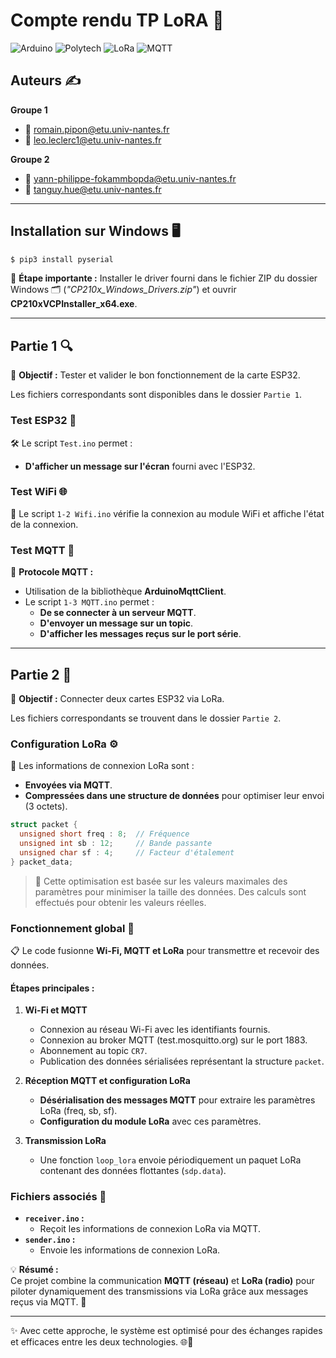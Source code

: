 # Compte rendu TP LoRA 📡  

![Arduino](https://img.shields.io/badge/Arduino-00979D?style=for-the-badge&logo=Arduino&logoColor=white)
![Polytech](https://img.shields.io/badge/Polytech-0078D7?style=for-the-badge&logo=Polytech&logoColor=white)
![LoRa](https://img.shields.io/badge/LoRa-00BFFF?style=for-the-badge&logo=LoRa&logoColor=white)
![MQTT](https://img.shields.io/badge/MQTT-660066?style=for-the-badge&logo=MQTT&logoColor=white)

## Auteurs ✍️  

**Groupe 1**  
- 📧 [romain.pipon@etu.univ-nantes.fr](mailto:romain.pipon@etu.univ-nantes.fr)  
- 📧 [leo.leclerc1@etu.univ-nantes.fr](mailto:leo.leclerc1@etu.univ-nantes.fr)  

**Groupe 2**  
- 📧 [yann-philippe-fokammbopda@etu.univ-nantes.fr](mailto:yann-philippe.fokam-mbopda@etu.univ-nantes.fr)  
- 📧 [tanguy.hue@etu.univ-nantes.fr](mailto:tanguy.hue@etu.univ-nantes.fr)  

---

## Installation sur Windows 🖥️  

```bash
$ pip3 install pyserial
```  

🔧 **Étape importante :** Installer le driver fourni dans le fichier ZIP du dossier Windows 🗂️ (*"CP210x_Windows_Drivers.zip"*) et ouvrir **CP210xVCPInstaller_x64.exe**.  

---

## Partie 1 🔍  

🚀 **Objectif :** Tester et valider le bon fonctionnement de la carte ESP32.  

Les fichiers correspondants sont disponibles dans le dossier `Partie 1`.  

### Test ESP32 🔧  

🛠️ Le script `Test.ino` permet :  
- **D'afficher un message sur l'écran** fourni avec l'ESP32.  

### Test WiFi 🌐  

📶 Le script `1-2 Wifi.ino` vérifie la connexion au module WiFi et affiche l'état de la connexion.  

### Test MQTT 📨  

🔗 **Protocole MQTT :**  
- Utilisation de la bibliothèque **ArduinoMqttClient**.  
- Le script `1-3 MQTT.ino` permet :  
  - **De se connecter à un serveur MQTT**.  
  - **D'envoyer un message sur un topic**.  
  - **D'afficher les messages reçus sur le port série**.  

---

## Partie 2 📡  

🚀 **Objectif :** Connecter deux cartes ESP32 via LoRa.  

Les fichiers correspondants se trouvent dans le dossier `Partie 2`.  

### Configuration LoRa ⚙️  

🔄 Les informations de connexion LoRa sont :  
- **Envoyées via MQTT**.  
- **Compressées dans une structure de données** pour optimiser leur envoi (3 octets).  

```c
struct packet {
  unsigned short freq : 8;  // Fréquence
  unsigned int sb : 12;     // Bande passante
  unsigned char sf : 4;     // Facteur d'étalement
} packet_data;
```  

> 🌟 Cette optimisation est basée sur les valeurs maximales des paramètres pour minimiser la taille des données. Des calculs sont effectués
pour obtenir les valeurs réelles.  

### Fonctionnement global 🔄  

📋 Le code fusionne **Wi-Fi, MQTT et LoRa** pour transmettre et recevoir des données.  

#### Étapes principales :  
1. **Wi-Fi et MQTT**  
   - Connexion au réseau Wi-Fi avec les identifiants fournis.  
   - Connexion au broker MQTT (test.mosquitto.org) sur le port 1883.  
   - Abonnement au topic `CR7`.  
   - Publication des données sérialisées représentant la structure `packet`.  

2. **Réception MQTT et configuration LoRa**  
   - **Désérialisation des messages MQTT** pour extraire les paramètres LoRa (freq, sb, sf).  
   - **Configuration du module LoRa** avec ces paramètres.  

3. **Transmission LoRa**  
   - Une fonction `loop_lora` envoie périodiquement un paquet LoRa contenant des données flottantes (`sdp.data`).  

### Fichiers associés 📂  

- **`receiver.ino` :**  
  - Reçoit les informations de connexion LoRa via MQTT.  
- **`sender.ino` :**  
  - Envoie les informations de connexion LoRa.  

💡 **Résumé :**  
Ce projet combine la communication **MQTT (réseau)** et **LoRa (radio)** pour piloter dynamiquement des transmissions via LoRa grâce aux messages reçus via MQTT. 🎯  

--- 

✨ Avec cette approche, le système est optimisé pour des échanges rapides et efficaces entre les deux technologies. 🌐📡